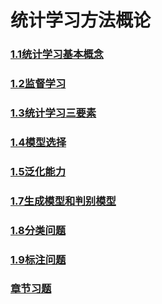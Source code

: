 # 统计学习方法概论


### [1.1统计学习基本概念](https://github.com/LiuChuang0059/Machine_Learning/blob/master/Statical_Learning/Chapter_1-Generalization/1.1%E7%BB%9F%E8%AE%A1%E5%AD%A6%E4%B9%A0%E5%9F%BA%E6%9C%AC%E6%A6%82%E5%BF%B5.md)
### [1.2监督学习](https://github.com/LiuChuang0059/Machine_Learning/blob/master/Statical_Learning/Chapter_1-Generalization/1.2%E7%9B%91%E7%9D%A3%E5%AD%A6%E4%B9%A0.md)
### [1.3统计学习三要素](https://github.com/LiuChuang0059/Machine_Learning/blob/master/Statical_Learning/Chapter_1-Generalization/1.3%E7%BB%9F%E8%AE%A1%E5%AD%A6%E4%B9%A0%E4%B8%89%E8%A6%81%E7%B4%A0.md)
### [1.4模型选择](https://github.com/LiuChuang0059/Machine_Learning/blob/master/Statical_Learning/Chapter_1-Generalization/1.4%E6%A8%A1%E5%9E%8B%E9%80%89%E6%8B%A9.md)
### [1.5泛化能力](https://github.com/LiuChuang0059/Machine_Learning/blob/master/Statical_Learning/Chapter_1-Generalization/1.5%E6%B3%9B%E5%8C%96%E8%83%BD%E5%8A%9B.md)
### [1.7生成模型和判别模型](https://github.com/LiuChuang0059/Machine_Learning/blob/master/Statical_Learning/Chapter_1-Generalization/1.7%E7%94%9F%E6%88%90%E6%A8%A1%E5%9E%8B%E5%92%8C%E5%88%A4%E5%88%AB%E6%A8%A1%E5%9E%8B.md)
### [1.8分类问题](https://github.com/LiuChuang0059/Machine_Learning/blob/master/Statical_Learning/Chapter_1-Generalization/1.8%E5%88%86%E7%B1%BB%E9%97%AE%E9%A2%98.md)
### [1.9标注问题](https://github.com/LiuChuang0059/Machine_Learning/blob/master/Statical_Learning/Chapter_1-Generalization/1.9%E6%A0%87%E6%B3%A8%E9%97%AE%E9%A2%98.md)
### [章节习题](https://github.com/LiuChuang0059/Machine_Learning/blob/master/Statical_Learning/Chapter_1-Generalization/%E7%AB%A0%E8%8A%82%E4%B9%A0%E9%A2%98.md)


